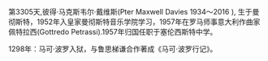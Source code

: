 第3305天,彼得·马克斯韦尔·戴维斯(Pter Maxwell Davies 1934～2016 ), 生于曼彻斯特，1952年入皇家曼彻斯特音乐学院学习，1957年在罗马师事意大利作曲家佩特拉西(Gottredo Petrassi).1957年归国任职于塞伦西斯特中学。


1298年：马可·波罗入狱，与鲁思梯谦合作著成《马可·波罗行记》。